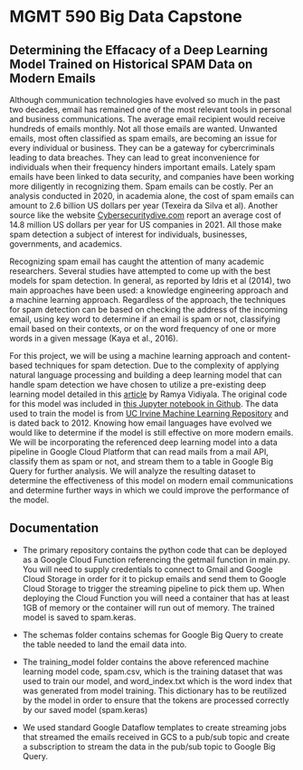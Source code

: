 # MGMT 590 Big Data Capstone
## Determining the Effacacy of a Deep Learning Model Trained on Historical SPAM Data on Modern Emails

Although communication technologies have evolved so much in the past two decades, email has remained one of the most relevant tools in personal and business communications. The average email recipient would receive hundreds of emails monthly. Not all those emails are wanted.  Unwanted emails, most often classified as spam emails, are becoming an issue for every individual or business. They can be a gateway for cybercriminals leading to data breaches. They can lead to great inconvenience for individuals when their frequency hinders important emails. Lately spam emails have been linked to data security, and companies have been working more diligently in recognizing them. Spam emails can be costly. Per an analysis conducted in 2020, in academia alone, the cost of spam emails can amount to 2.6 billion US dollars per year (Texeira da Silva et al). Another source like the website [Cybersecuritydive.com](https://www.cybersecuritydive.com/news/phishing-cost-enterprise/605110/#:~:text=The%20financial%20impact%20of%20phishing%20attacks,according%20to%20a%20study%20from%20the&text=The%20financial%20impact%20of,a%20study%20from%20the&text=impact%20of%20phishing%20attacks,according%20to%20a%20study) report an average cost of 14.8 million US dollars per year for US companies in 2021. All those make spam detection a subject of interest for individuals, businesses, governments, and academics. 

Recognizing spam email has caught the attention of many academic researchers. Several studies have attempted to come up with the best models for spam detection. In general, as reported by Idris et al (2014), two main approaches have been used: a knowledge engineering approach and a machine learning approach. Regardless of the approach, the techniques for spam detection can be based on checking the address of the incoming email, using key word to determine if an email is spam or not, classifying email based on their contexts, or on the word frequency of one or more words in a given message (Kaya et al., 2016). 

For this project, we will be using a machine learning approach and content-based techniques for spam detection. Due to the complexity of applying natural language processing and building a deep learning model that can handle spam detection we have chosen to utilize a pre-existing deep learning model detailed in this [article](https://towardsdatascience.com/spam-detection-in-emails-de0398ea3b48) by Ramya Vidiyala.  The original code for this model was included in [this Jupyter notebook in Github](https://github.com/RamyaVidiyala/SpamDetectionInEmails/blob/master/SpamDetection.ipynb).  The data used to train the model is from [UC Irvine Machine Learning Repository](https://archive.ics.uci.edu/dataset/228/sms+spam+collection) and is dated back to 2012. Knowing how email languages have evolved we would like to determine if the model is still effective on more modern emails. We will be incorporating the referenced deep learning model into a data pipeline in Google Cloud Platform that can read mails from a mail API, classify them as spam or not, and stream them to a table in Google Big Query for further analysis.  We will analyze the resulting dataset to determine the effectiveness of this model on modern email communications and determine further ways in which we could improve the performance of the model.

## Documentation
- The primary repository contains the python code that can be deployed as a Google Cloud Function referencing the getmail function in main.py.  You will need to supply credentials to connect to Gmail and Google Cloud Storage in order for it to pickup emails and send them to Google Cloud Storage to trigger the streaming pipeline to pick them up.  When deploying the Cloud Function you will need a container that has at least 1GB of memory or the container will run out of memory.  The trained model is saved to spam.keras.

- The schemas folder contains schemas for Google Big Query to create the table needed to land the email data into.

- The training_model folder contains the above referenced machine learning model code, spam.csv, which is the training dataset that was used to train our model, and word_index.txt which is the word index that was generated from model training.  This dictionary has to be reutilized by the model in order to ensure that the tokens are processed correctly by our saved model (spam.keras)

- We used standard Google Dataflow templates to create streaming jobs that streamed the emails received in GCS to a pub/sub topic and create a subscription to stream the data in the pub/sub topic to Google Big Query.
